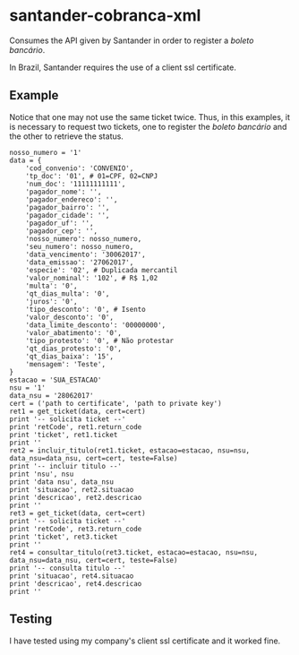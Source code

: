 # santander-cobranca-xml

Consumes the API given by Santander in order to register a *boleto bancário*.

In Brazil, Santander requires the use of a client ssl certificate.

## Example

Notice that one may not use the same ticket twice. Thus, in this examples, it is necessary to request two tickets, one to register the *boleto bancário* and the other to retrieve the status.

```
nosso_numero = '1'
data = {
	'cod_convenio': 'CONVENIO',
	'tp_doc': '01', # 01=CPF, 02=CNPJ
	'num_doc': '11111111111',
	'pagador_nome': '',
	'pagador_endereco': '',
	'pagador_bairro': '',
	'pagador_cidade': '',
	'pagador_uf': '',
	'pagador_cep': '',
	'nosso_numero': nosso_numero,
	'seu_numero': nosso_numero,
	'data_vencimento': '30062017',
	'data_emissao': '27062017',
	'especie': '02', # Duplicada mercantil
	'valor_nominal': '102', # R$ 1,02
	'multa': '0',
	'qt_dias_multa': '0',
	'juros': '0',
	'tipo_desconto': '0', # Isento
	'valor_desconto': '0',
	'data_limite_desconto': '00000000',
	'valor_abatimento': '0',
	'tipo_protesto': '0', # Não protestar
	'qt_dias_protesto': '0',
	'qt_dias_baixa': '15',
	'mensagem': 'Teste',
}
estacao = 'SUA_ESTACAO'
nsu = '1'
data_nsu = '28062017'
cert = ('path to certificate', 'path to private key')
ret1 = get_ticket(data, cert=cert)
print '-- solicita ticket --'
print 'retCode', ret1.return_code
print 'ticket', ret1.ticket
print ''
ret2 = incluir_titulo(ret1.ticket, estacao=estacao, nsu=nsu, data_nsu=data_nsu, cert=cert, teste=False)
print '-- incluir titulo --'
print 'nsu', nsu
print 'data nsu', data_nsu
print 'situacao', ret2.situacao
print 'descricao', ret2.descricao
print ''
ret3 = get_ticket(data, cert=cert)
print '-- solicita ticket --'
print 'retCode', ret3.return_code
print 'ticket', ret3.ticket
print ''
ret4 = consultar_titulo(ret3.ticket, estacao=estacao, nsu=nsu, data_nsu=data_nsu, cert=cert, teste=False)
print '-- consulta titulo --'
print 'situacao', ret4.situacao
print 'descricao', ret4.descricao
print ''
```

## Testing

I have tested using my company's client ssl certificate and it worked fine.
